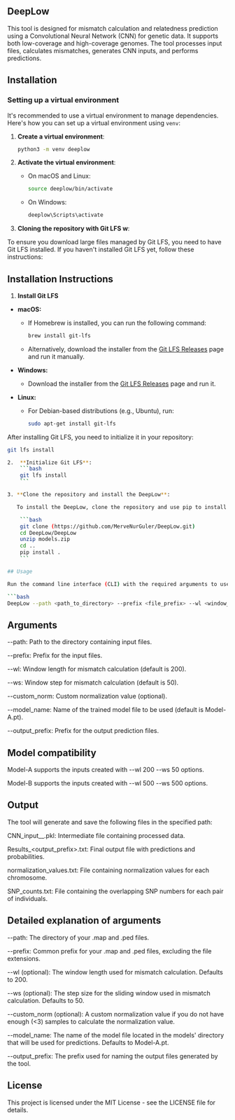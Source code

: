 ## DeepLow

This tool is designed for mismatch calculation and relatedness prediction using a Convolutional Neural Network (CNN) for genetic data. It supports both low-coverage and high-coverage genomes. The tool processes input files, calculates mismatches, generates CNN inputs, and performs predictions.

## Installation

### Setting up a virtual environment

It's recommended to use a virtual environment to manage dependencies. Here's how you can set up a virtual environment using `venv`:

1. **Create a virtual environment**:

    ```bash
    python3 -m venv deeplow
    ```

2. **Activate the virtual environment**:

    - On macOS and Linux:

        ```bash
        source deeplow/bin/activate
        ```

    - On Windows:

        ```bash
        deeplow\Scripts\activate
        ```

3. **Cloning the repository with Git LFS w**:

  To ensure you download large files managed by Git LFS, you need to have Git LFS installed. If you haven't installed Git LFS yet, follow these 
  instructions:

## Installation Instructions

1. **Install Git LFS**

- **macOS:**
  - If Homebrew is installed, you can run the following command:
    ```bash
    brew install git-lfs
    ```
  - Alternatively, download the installer from the [Git LFS Releases](https://github.com/git-lfs/git-lfs/releases) page and run it manually.

- **Windows:**
  - Download the installer from the [Git LFS Releases](https://github.com/git-lfs/git-lfs/releases) page and run it.

- **Linux:**
  - For Debian-based distributions (e.g., Ubuntu), run:
    ```bash
    sudo apt-get install git-lfs
    ```

After installing Git LFS, you need to initialize it in your repository:

```bash
git lfs install

2.  **Initialize Git LFS**:
    ```bash
    git lfs install
    ```

3. **Clone the repository and install the DeepLow**:

   To install the DeepLow, clone the repository and use pip to install:

    ```bash
    git clone (https://github.com/MerveNurGuler/DeepLow.git)
    cd DeepLow/DeepLow
    unzip models.zip
    cd ..
    pip install .
    ```

## Usage

Run the command line interface (CLI) with the required arguments to use DeepLow. Below is an example of how to run the tool:

```bash
DeepLow --path <path_to_directory> --prefix <file_prefix> --wl <window_length> --ws <window_step> --model_name <model_name> --output_prefix <output_prefix>
```

## Arguments

--path: Path to the directory containing input files.

--prefix: Prefix for the input files.

--wl: Window length for mismatch calculation (default is 200).

--ws: Window step for mismatch calculation (default is 50).

--custom_norm: Custom normalization value (optional).

--model_name: Name of the trained model file to be used (default is Model-A.pt).

--output_prefix: Prefix for the output prediction files.

## Model compatibility

Model-A supports the inputs created with --wl 200 --ws 50 options.

Model-B supports the inputs created with --wl 500 --ws 500 options.

## Output

The tool will generate and save the following files in the specified path:

CNN_input_<prefix>_<wl><ws>.pkl: Intermediate file containing processed data.

Results_<output_prefix>.txt: Final output file with predictions and probabilities.

normalization_values.txt: File containing normalization values for each chromosome.

SNP_counts.txt: File containing the overlapping SNP numbers for each pair of individuals.

## Detailed explanation of arguments

--path: The directory of your .map and .ped files.

--prefix: Common prefix for your .map and .ped files, excluding the file extensions.

--wl (optional): The window length used for mismatch calculation. Defaults to 200.

--ws (optional): The step size for the sliding window used in mismatch calculation. Defaults to 50.

--custom_norm (optional): A custom normalization value if you do not have enough (<3) samples to calculate the normalization value.

--model_name: The name of the model file located in the models' directory that will be used for predictions. Defaults to Model-A.pt.

--output_prefix: The prefix used for naming the output files generated by the tool.

## License
This project is licensed under the MIT License - see the LICENSE file for details.
